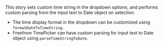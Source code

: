 This story sets custom time string in the dropdown options, and performs custom parsing from the input text to Date object on selection.

- The time display format in the dropdown can be customized using `formatDateToTimeString`.
- Freefrom TimePicker can have custom parsing for input text to Date object using `parseTimeStringToDate`.
